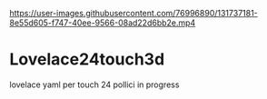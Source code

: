 

https://user-images.githubusercontent.com/76996890/131737181-8e55d605-f747-40ee-9566-08ad22d6bb2e.mp4

# Lovelace24touch3d
lovelace yaml per touch 24 pollici
in progress
